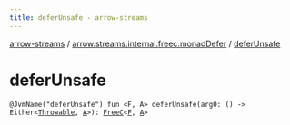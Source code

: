 ```yaml
---
title: deferUnsafe - arrow-streams
---
```


[arrow-streams](../index.html) / [arrow.streams.internal.freec.monadDefer](index.html) / [deferUnsafe](./defer-unsafe.html)

# deferUnsafe

`@JvmName("deferUnsafe") fun <F, A> deferUnsafe(arg0: () -> Either<`[`Throwable`](https://kotlinlang.org/api/latest/jvm/stdlib/kotlin/-throwable/index.html)`, `[`A`](defer-unsafe.html#A)`>): `[`FreeC`](../arrow.streams.internal/-free-c/index.html)`<`[`F`](defer-unsafe.html#F)`, `[`A`](defer-unsafe.html#A)`>`